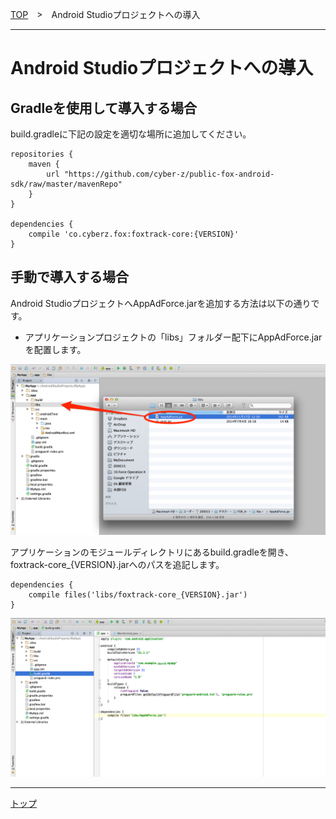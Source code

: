[TOP](/4.x/lang/ja/README.md)　>　Android Studioプロジェクトへの導入

---

# Android Studioプロジェクトへの導入

## Gradleを使用して導入する場合

build.gradleに下記の設定を適切な場所に追加してください。

```
repositories {
    maven {
        url "https://github.com/cyber-z/public-fox-android-sdk/raw/master/mavenRepo"
    }
}

dependencies {
    compile 'co.cyberz.fox:foxtrack-core:{VERSION}'
}
```

## 手動で導入する場合

Android StudioプロジェクトへAppAdForce.jarを追加する方法は以下の通りです。

* アプリケーションプロジェクトの「libs」フォルダー配下にAppAdForce.jarを配置します。


![integration01](./img01.png)

アプリケーションのモジュールディレクトリにあるbuild.gradleを開き、foxtrack-core_{VERSION}.jarへのパスを追記します。

```
dependencies {
	compile files('libs/foxtrack-core_{VERSION}.jar')
}
```

![integration02](./img02.png)


---
[トップ](../../../README.md)
